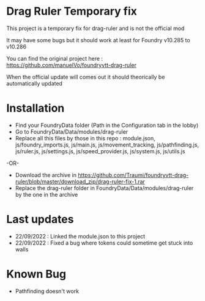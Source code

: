 # Drag Ruler Temporary fix
This project is a temporary fix for drag-ruler and is not the official mod

It may have some bugs but it should work at least for Foundry v10.285 to v10.286

You can find the original project here : https://github.com/manuelVo/foundryvtt-drag-ruler

When the official update will comes out it should theorically be automatically updated

# Installation

- Find your FoundryData folder (Path in the Configuration tab in the lobby)
- Go to FoundryData/Data/modules/drag-ruler
- Replace all this files by those in this repo : module.json, js/foundry_imports.js, js/main.js, js/movement_tracking, js/pathfinding.js, js/ruler.js, js/settings.js, js/speed_provider.js, js/system.js, js/utils.js

-OR-

- Download the archive in https://github.com/Traumi/foundryvtt-drag-ruler/blob/master/download_zip/drag-ruler-fix-1.rar
- Replace the drag-ruler folder in FoundryData/Data/modules/drag-ruler by the one in the archive

# Last updates

- 22/09/2022 : Linked the module.json to this project
- 22/09/2022 : Fixed a bug where tokens could sometime get stuck into walls

# Known Bug

- Pathfinding doesn't work
